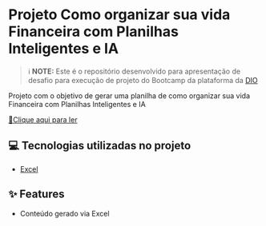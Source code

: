 # Projeto Como organizar sua vida Financeira com Planilhas Inteligentes e IA


 > ℹ️ **NOTE:** Este é o repositório desenvolvido para apresentação de desafio para execução de projeto do Bootcamp da plataforma da [DIO](https://dio.me)

Projeto com o objetivo de gerar uma planilha de como organizar sua vida Financeira com Planilhas Inteligentes e IA

<a href="https://github.com/KenniaGomes/PlanilhaOrcamento/blob/main/Como%20organizar%20sua%20vida%20Financeira%20com%20Planilhas%20Inteligentes%20e%20IA.xlsx">📕Clique aqui para ler</a>

## 💻 Tecnologias utilizadas no projeto

- [Excel](https://www.microsoft.com/en/microsoft-365/excel)

## ✨ Features

- Conteúdo gerado via Excel
